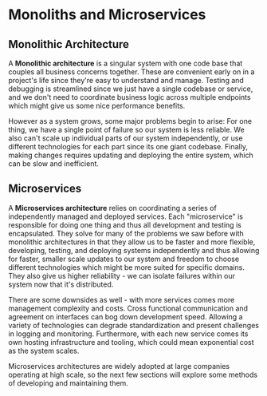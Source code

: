 # Monoliths and Microservices

## Monolithic Architecture

A **Monolithic architecture** is a singular system with one code base that couples all business concerns together. These are convenient early on in a project's life since they're easy to understand and manage. Testing and debugging is streamlined since we just have a single codebase or service, and we don't need to coordinate business logic across multiple endpoints which might give us some nice performance benefits.

However as a system grows, some major problems begin to arise: For one thing, we have a single point of failure so our system is less reliable. We also can't scale up individual parts of our system independently, or use different technologies for each part since its one giant codebase. Finally, making changes requires updating and deploying the entire system, which can be slow and inefficient.

## Microservices

A **Microservices architecture** relies on coordinating a series of independently managed and deployed services. Each "microservice" is responsible for doing one thing and thus all development and testing is encapsulated. They solve for many of the problems we saw before with monolithic architectures in that they allow us to be faster and more flexible, developing, testing, and deploying systems independently and thus allowing for faster, smaller scale updates to our system and freedom to choose different technologies which might be more suited for specific domains. They also give us higher reliability - we can isolate failures within our system now that it's distributed.

There are some downsides as well - with more services comes more management complexity and costs. Cross functional communication and agreement on interfaces can bog down development speed. Allowing a variety of technologies can degrade standardization and present challenges in logging and monitoring. Furthermore, with each new service comes its own hosting infrastructure and tooling, which could mean exponential cost as the system scales.

Microservices architectures are widely adopted at large companies operating at high scale, so the next few sections will explore some methods of developing and maintaining them.
